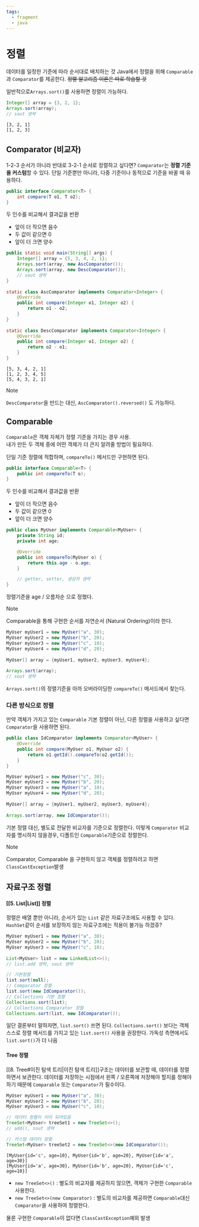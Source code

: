 ```yaml
---
tags:
  - fragment
  - java
---
```

# 정렬
데이터를 일정한 기준에 따라 순서대로 배치하는 것
Java에서 정렬을 위해 `Comparable`과 `Comparator`를 제공한다.
~~정렬 알고리즘 이론은 따로 학습할 것~~


일반적으로`Arrays.sort()`를 사용하면 정렬이 가능하다.
```java
Integer[] array = {3, 2, 1};  
Arrays.sort(array);  
// sout 생략
```

```
[3, 2, 1]
[1, 2, 3]
```
## Comparator (비교자)
1-2-3 순서가 아니라 반대로 3-2-1 순서로 정렬하고 싶다면?
`Comparator`는 **정렬 기준을 커스텀**할 수 있다.
단일 기준뿐만 아니라, 다중 기준이나 동적으로 기준을 바꿀 때 유용하다.

```java
public interface Comparator<T> {
	int compare(T o1, T o2);
}
```
두 인수를 비교해서 결과값을 반환
- 앞이 더 작으면 음수
- 두 값이 같으면 0
- 앞이 더 크면 양수

```java hl=15,22
public static void main(String[] args) {  
    Integer[] array = {5, 3, 4, 2, 1}; 
    Arrays.sort(array, new AscComparator());  
    Arrays.sort(array, new DescComparator());  
    // sout 생략
}  
  
static class AscComparator implements Comparator<Integer> {  
    @Override  
    public int compare(Integer o1, Integer o2) {  
        return o1 - o2;  
    }
}  
  
static class DescComparator implements Comparator<Integer> {  
    @Override  
    public int compare(Integer o1, Integer o2) {  
        return o2 - o1;  
    }
}
```

```
[5, 3, 4, 2, 1]
[1, 2, 3, 4, 5]
[5, 4, 3, 2, 1]
```

> [!note]
`DescComparator`을 만드는 대신, `AscComparator().reversed()` 도 가능하다.
## Comparable
`Comparable`은 객체 자체가 정렬 기준을 가지는 경우 사용.  
내가 만든 두 객체 중에 어떤 객체가 더 큰지 알려줄 방법이 필요하다.

단일 기준 정렬에 적합하며, `compareTo()` 메서드만 구현하면 된다.
```java
public interface Comparable<T> {
	public int compareTo(T o);  
}
```
두 인수를 비교해서 결과값을 반환
- 앞이 더 작으면 음수
- 두 값이 같으면 0
- 앞이 더 크면 양수


```java hl:5-8
public class MyUser implements Comparable<MyUser> {    
    private String id;  
    private int age;  

    @Override  
    public int compareTo(MyUser o) {  
        return this.age - o.age;  
    }

	// getter, setter, 생성자 생략
}
```
정렬기준을 age / 오름차순 으로 정했다.

> [!note]
> Comparable을 통해 구현한 순서를 자연순서 (Natural Ordering)이라 한다.


```java
MyUser myUser1 = new MyUser("a", 30);  
MyUser myUser2 = new MyUser("b", 20);  
MyUser myUser3 = new MyUser("c", 10);  
MyUser myUser4 = new MyUser("d", 20);  
  
MyUser[] array = {myUser1, myUser2, myUser3, myUser4};  
  
Arrays.sort(array);
// sout 생략
```

`Arrays.sort()`의 정렬기준을 아까 오버라이딩한 `compareTo()` 메서드에서 찾는다.

### 다른 방식으로 정렬
만약 객체가 가지고 있는 `Comparable` 기본 정렬이 아닌, 다른 정렬을 사용하고 싶다면 `Comparator`을 사용하면 된다.

```java
public class IdComparator implements Comparator<MyUser> {  
    @Override  
    public int compare(MyUser o1, MyUser o2) {  
        return o1.getId().compareTo(o2.getId());  
    }
}
```

```java hl:8
MyUser myUser1 = new MyUser("c", 30);  
MyUser myUser2 = new MyUser("b", 20);  
MyUser myUser3 = new MyUser("a", 10);  
MyUser myUser4 = new MyUser("d", 20);  
  
MyUser[] array = {myUser1, myUser2, myUser3, myUser4};  
  
Arrays.sort(array, new IdComparator());  
```
기본 정렬 대신, 별도로 전달한 비교자를 기준으로 정렬한다. 
이렇게 `Comparator` 비교자를 명시하지 않을경우, 디폴트인 `Comparable`기준으로 정렬한다.


> [!note] 
> Comparator, Comparable 을 구현하지 않고 객체를 정렬하려고 하면 `ClassCastException`발생
## 자료구조 정렬

#### [[5. List|List]] 정렬
정렬은 배열 뿐만 아니라, 순서가 있는 `List` 같은 자료구조에도 사용할 수 있다.
`HashSet`같이 순서를 보장하지 않는 자료구조에는 적용이 불가능 하겠쥬?

```java
MyUser myUser1 = new MyUser("a", 30);  
MyUser myUser2 = new MyUser("b", 20);  
MyUser myUser3 = new MyUser("c", 10);  
  
List<MyUser> list = new LinkedList<>();  
// list.add 생략, sout 생략

// 기본정렬
list.sort(null);
// Comparator 정렬
list.sort(new IdComparator());  
// Collections 기본 정렬
Collections.sort(list);  
// Collections Comparator 정렬
Collections.sort(list, new IdComparator());  
```

일단 결론부터 말하자면, `list.sort()` 쓰면 된다.
`Collections.sort()` 보다는 객체 스스로 정렬 메서드를 가지고 있는 `list.sort()` 사용을 권장한다.
가독성 측면에서도 `list.sort()`가 더 나음
#### Tree 정렬
 [[8. Tree#이진 탐색 트리|이진 탐색 트리]]구조는 데이터를 보관할 때, 데이터를 정렬하면서 보관한다.
데이터를 저장하는 시점에서 왼쪽 / 오른쪽에 저장해야 할지를 정해야 하기 때문에 `Comparable` 또는 `Comparator`가 필수이다.
```java
MyUser myUser1 = new MyUser("a", 30);  
MyUser myUser2 = new MyUser("b", 20);  
MyUser myUser3 = new MyUser("c", 10);  

// 데이터 정렬이 이미 되어있음
TreeSet<MyUser> treeSet1 = new TreeSet<>();  
// add(), sout 생략

// 커스텀 데이터 정렬
TreeSet<MyUser> treeSet2 = new TreeSet<>(new IdComparator());  
```

```
[MyUser{id='c', age=10}, MyUser{id='b', age=20}, MyUser{id='a', age=30}]
[MyUser{id='a', age=30}, MyUser{id='b', age=20}, MyUser{id='c', age=10}]
```

- `new TreeSet<>()` : 별도의 비교자를 제공하지 않으면, 객체가 구현한 `Comparable`사용한다.
- `new TreeSet<>(new Comparator)` : 별도의 비교자를 제공하면 `Comparable`대신 `Comparator`을 사용하여 정렬한다.

물론 구현한 `Comparable`이 없다면 `ClassCastException`예외 발생